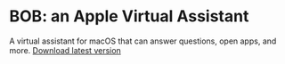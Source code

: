 # BOB: an Apple Virtual Assistant
A virtual assistant for macOS that can answer questions, open apps, and more.
<a href="https://lb123658.github.io/Apple_Virtual_Assistant/app.scpt" download>Download latest version</a>
